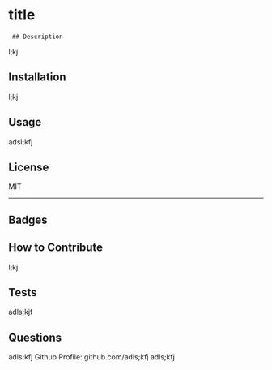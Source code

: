 # title
   
     ## Description
  
   l;kj
  
   ## Installation
  
   l;kj
  
   ## Usage
  
   adsl;kfj
  
   ## License
  
   MIT
  
   ---
  
   ## Badges

   
  
   ## How to Contribute

   l;kj
  
   ## Tests

   adls;kjf
  
   ## Questions

   adls;kfj
   Github Profile: github.com/adls;kfj
   adls;kfj


